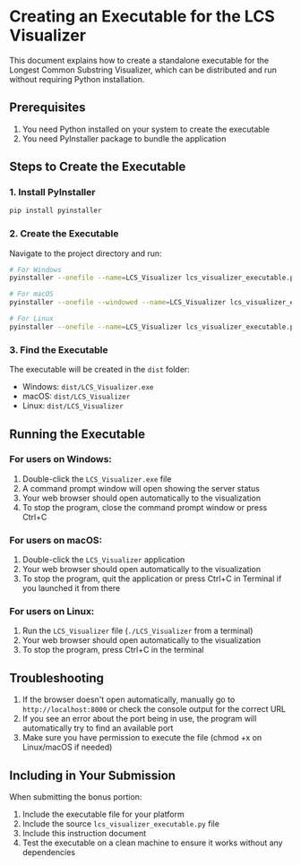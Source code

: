 # Creating an Executable for the LCS Visualizer

This document explains how to create a standalone executable for the Longest Common Substring Visualizer, which can be distributed and run without requiring Python installation.

## Prerequisites

1. You need Python installed on your system to create the executable
2. You need PyInstaller package to bundle the application

## Steps to Create the Executable

### 1. Install PyInstaller

```bash
pip install pyinstaller
```

### 2. Create the Executable

Navigate to the project directory and run:

```bash
# For Windows
pyinstaller --onefile --name=LCS_Visualizer lcs_visualizer_executable.py

# For macOS
pyinstaller --onefile --windowed --name=LCS_Visualizer lcs_visualizer_executable.py

# For Linux
pyinstaller --onefile --name=LCS_Visualizer lcs_visualizer_executable.py
```

### 3. Find the Executable

The executable will be created in the `dist` folder:

- Windows: `dist/LCS_Visualizer.exe`
- macOS: `dist/LCS_Visualizer`
- Linux: `dist/LCS_Visualizer`

## Running the Executable

### For users on Windows:
1. Double-click the `LCS_Visualizer.exe` file
2. A command prompt window will open showing the server status
3. Your web browser should open automatically to the visualization
4. To stop the program, close the command prompt window or press Ctrl+C

### For users on macOS:
1. Double-click the `LCS_Visualizer` application
2. Your web browser should open automatically to the visualization
3. To stop the program, quit the application or press Ctrl+C in Terminal if you launched it from there

### For users on Linux:
1. Run the `LCS_Visualizer` file (`./LCS_Visualizer` from a terminal)
2. Your web browser should open automatically to the visualization
3. To stop the program, press Ctrl+C in the terminal

## Troubleshooting

1. If the browser doesn't open automatically, manually go to `http://localhost:8000` or check the console output for the correct URL
2. If you see an error about the port being in use, the program will automatically try to find an available port
3. Make sure you have permission to execute the file (chmod +x on Linux/macOS if needed)

## Including in Your Submission

When submitting the bonus portion:

1. Include the executable file for your platform
2. Include the source `lcs_visualizer_executable.py` file
3. Include this instruction document
4. Test the executable on a clean machine to ensure it works without any dependencies